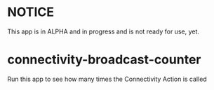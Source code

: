 # NOTICE
This app is in ALPHA and in progress and is not ready for use, yet.

# connectivity-broadcast-counter
Run this app to see how many times the Connectivity Action is called
